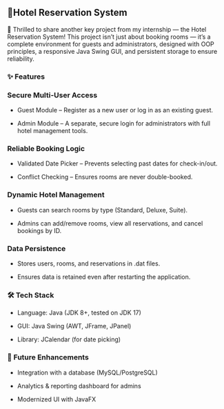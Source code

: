 ## 🏨Hotel Reservation System
🚀 Thrilled to share another key project from my internship — the Hotel Reservation System!
 This project isn’t just about booking rooms — it’s a complete environment for guests and administrators, designed with OOP principles, a responsive Java Swing GUI, and
persistent storage to ensure reliability.

### ✨ Features

###  Secure Multi-User Access

* Guest Module – Register as a new user or log in as an existing guest.

* Admin Module – A separate, secure login for administrators with full hotel management tools.

###  Reliable Booking Logic

* Validated Date Picker – Prevents selecting past dates for check-in/out.

* Conflict Checking – Ensures rooms are never double-booked.

###  Dynamic Hotel Management

* Guests can search rooms by type (Standard, Deluxe, Suite).

* Admins can add/remove rooms, view all reservations, and cancel bookings by ID.

###  Data Persistence

* Stores users, rooms, and reservations in .dat files.

* Ensures data is retained even after restarting the application.

### 🛠️ Tech Stack

* Language: Java (JDK 8+, tested on JDK 17)

* GUI: Java Swing (AWT, JFrame, JPanel)

* Library: JCalendar  (for date picking)

### 🎯 Future Enhancements

*  Integration with a database (MySQL/PostgreSQL)

*  Analytics & reporting dashboard for admins

*  Modernized UI with JavaFX
